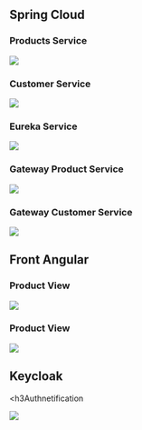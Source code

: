 <h2>Spring Cloud </h2>

<h3>Products Service</h3>
<img src="https://user-images.githubusercontent.com/73069773/205738437-6177a1a5-0838-42bc-b80c-34810c6d6b1e.png"/>


<h3>Customer Service</h3>
<img src="https://user-images.githubusercontent.com/73069773/205738970-ec3f9935-0ed9-4f59-8be4-40bff2940956.png"/>

<h3>Eureka Service</h3>
<img src="https://user-images.githubusercontent.com/73069773/205739743-9579262f-7c6f-49d0-9f79-9764441cad6c.png"/>


<h3>Gateway Product Service</h3>
<img src="https://user-images.githubusercontent.com/73069773/205740384-3e71362e-73b2-47df-b03e-2964af2d1d72.png"/>



<h3>Gateway Customer Service</h3>
<img src="https://user-images.githubusercontent.com/73069773/205740653-61c064d4-1975-4254-b05e-be9f944a59d6.png"/>


<h2>Front Angular</h2>

<h3>Product View</h3>

<img src="https://user-images.githubusercontent.com/73069773/206135910-f45d4b4f-5c65-4172-a0bc-43348a6ef770.png"/>

<h3>Product View</h3>
<img src="https://user-images.githubusercontent.com/73069773/206136139-192b36af-511c-49c8-b211-7250ecd22ebb.png">



<h2>Keycloak</h2>

<h3Authnetification</h3>

<img src="https://user-images.githubusercontent.com/73069773/206137642-396749cd-21ba-457a-a7f3-54e210003878.png"/>

